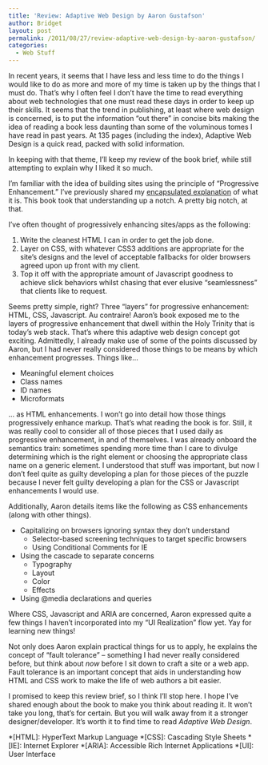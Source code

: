 ```yaml
---
title: 'Review: Adaptive Web Design by Aaron Gustafson'
author: Bridget
layout: post
permalink: /2011/08/27/review-adaptive-web-design-by-aaron-gustafson/
categories:
  - Web Stuff
---
```

In recent years, it seems that I have less and less time to do the things I would like to do as more and more of my time is taken up by the things that I must do. That&#8217;s why I often feel I don&#8217;t have the time to read everything about web technologies that one must read these days in order to keep up their skills. It seems that the trend in publishing, at least where web design is concerned, is to put the information &#8220;out there&#8221; in concise bits making the idea of reading a book less daunting than some of the voluminous tomes I have read in past years. At 135 pages (including the index), Adaptive Web Design is a quick read, packed with solid information.

In keeping with that theme, I&#8217;ll keep my review of the book brief, while still attempting to explain why I liked it so much.<!--more-->

I&#8217;m familiar with the idea of building sites using the principle of &#8220;Progressive Enhancement.&#8221; I&#8217;ve previously shared my [encapsulated explanation][1] of what it is. This book took that understanding up a notch. A pretty big notch, at that.

I&#8217;ve often thought of progressively enhancing sites/apps as the following:

1.  Write the cleanest HTML I can in order to get the job done.
2.  Layer on CSS, with whatever CSS3 additions are appropriate for the site&#8217;s designs and the level of acceptable fallbacks for older browsers agreed upon up front with my client.
3.  Top it off with the appropriate amount of Javascript goodness to achieve slick behaviors whilst chasing that ever elusive &#8220;seamlessness&#8221; that clients like to request.

Seems pretty simple, right? Three &#8220;layers&#8221; for progressive enhancement: HTML, CSS, Javascript. Au contraire! Aaron&#8217;s book exposed me to the layers of progressive enhancement that dwell within the Holy Trinity that is today&#8217;s web stack. That&#8217;s where this adaptive web design concept got exciting. Admittedly, I already make use of some of the points discussed by Aaron, but I had never really considered those things to be means by which enhancement progresses. Things like&hellip;

*   Meaningful element choices
*   Class names
*   ID names
*   Microformats

&hellip; as HTML enhancements. I won&#8217;t go into detail how those things progressively enhance markup. That&#8217;s what reading the book is for. Still, it was really cool to consider all of those pieces that I used daily as progressive enhancement, in and of themselves. I was already onboard the semantics train: sometimes spending more time than I care to divulge determining which is the right element or choosing the appropriate class name on a generic element. I understood that stuff was important, but now I don&#8217;t feel quite as guilty developing a plan for those pieces of the puzzle because I never felt guilty developing a plan for the CSS or Javascript enhancements I would use.

Additionally, Aaron details items like the following as CSS enhancements (along with other things).

*   Capitalizing on browsers ignoring syntax they don&#8217;t understand 
    *   Selector-based screening techniques to target specific browsers
    *   Using Conditional Comments for IE
*   Using the cascade to separate concerns 
    *   Typography
    *   Layout
    *   Color
    *   Effects
*   Using @media declarations and queries

Where CSS, Javascript and ARIA are concerned, Aaron expressed quite a few things I haven&#8217;t incorporated into my &#8220;UI Realization&#8221; flow yet. Yay for learning new things!

Not only does Aaron explain practical things for us to apply, he explains the concept of &#8220;fault tolerance&#8221; &#8211; something I had never really considered before, but think about *now* before I sit down to craft a site or a web app. Fault tolerance is an important concept that aids in understanding how HTML and CSS work to make the life of web authors a bit easier.

I promised to keep this review brief, so I think I&#8217;ll stop here. I hope I&#8217;ve shared enough about the book to make you think about reading it. It won&#8217;t take you long, that&#8217;s for certain. But you will walk away from it a stronger designer/developer. It&#8217;s worth it to find time to read *Adaptive Web Design*.

 [1]: http://shallowthoughts.org/2011/07/23/misunderstanding-progressive-enhancement/

 *[HTML]: HyperText Markup Language
 *[CSS]: Cascading Style Sheets
 *[IE]: Internet Explorer
 *[ARIA]: Accessible Rich Internet Applications
 *[UI]: User Interface